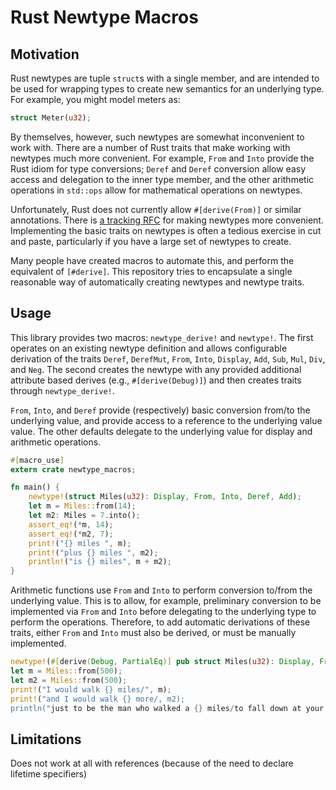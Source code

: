 # Rust Newtype Macros

## Motivation

Rust newtypes are tuple `struct`s with a single member, and are intended to be used for wrapping types to create new semantics for an underlying type. For example, you might model meters as:

```rust
struct Meter(u32); 
```

By themselves, however, such newtypes are somewhat inconvenient to work with. There are a number of Rust traits that make working with newtypes much more convenient. For example, `From` and `Into` provide the Rust idiom for type conversions; `Deref` and `Deref` conversion allow easy access and delegation to the inner type member, and the other arithmetic operations in `std::ops` allow for mathematical operations on newtypes.

Unfortunately, Rust does not currently allow `#[derive(From)]` or similar annotations. There is [a tracking RFC](https://github.com/rust-lang/rfcs/issues/261) for making newtypes more convenient. Implementing the basic traits on newtypes is often a tedious exercise in cut and paste, particularly if you have a large set of newtypes to create.

Many people have created macros to automate this, and perform the equivalent of `[#derive]`. This repository tries to encapsulate a single reasonable way of automatically creating newtypes and newtype traits.

## Usage

This library provides two macros: `newtype_derive!` and `newtype!`. The first operates on an existing newtype definition and allows configurable derivation of the traits `Deref`, `DerefMut`, `From`, `Into`, `Display`, `Add`, `Sub`, `Mul`, `Div`, and `Neg`. The second creates the newtype with any provided additional attribute based derives (e.g., `#[derive(Debug)]`) and then creates traits through `newtype_derive!`.

`From`, `Into`, and `Deref` provide (respectively) basic conversion from/to the underlying value, and provide access to a reference to the underlying value value. The other defaults delegate to the underlying value for display and arithmetic operations.


```rust
#[macro_use]
extern crate newtype_macros;

fn main() {
    newtype!(struct Miles(u32): Display, From, Into, Deref, Add);
    let m = Miles::from(14);
    let m2: Miles = 7.into();
    assert_eq!(*m, 14);
    assert_eq!(*m2, 7);
    print!("{} miles ", m);
    print!("plus {} miles ", m2);
    println!("is {} miles", m + m2);
}
```

Arithmetic functions use `From` and `Into` to perform conversion to/from the underlying value. This is to allow, for example, preliminary conversion to be implemented via `From` and `Into` before delegating to the underlying type to perform the operations. Therefore, to add automatic derivations of these traits, either `From` and `Into` must also be derived, or must be manually implemented.

```rust
newtype!(#[derive(Debug, PartialEq)] pub struct Miles(u32): Display, From, Into, Add);
let m = Miles::from(500);
let m2 = Miles::from(500);
print!("I would walk {} miles/", m);
print!("and I would walk {} more/, m2);
println("just to be the man who walked a {} miles/to fall down at your door", m + m2);
```

## Limitations

Does not work at all with references (because of the need to declare lifetime specifiers)
